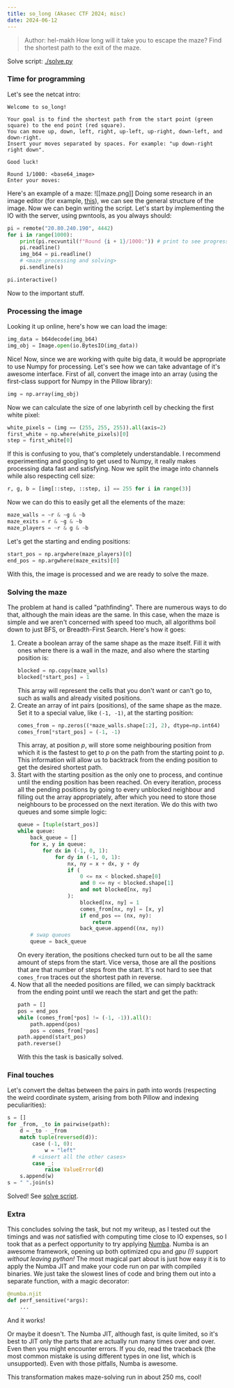 ```yaml
---
title: so_long (Akasec CTF 2024; misc)
date: 2024-06-12
---
```

> Author: hel-makh
> How long will it take you to escape the maze? Find the shortest path to the exit of the maze.

Solve script: [./solve.py](https://github.com/maximxlss/writeups/blob/v4/content/so_long/solve.py)

### Time for programming
Let's see the netcat intro:
```
Welcome to so_long!

Your goal is to find the shortest path from the start point (green square) to the end point (red square).
You can move up, down, left, right, up-left, up-right, down-left, and down-right.
Insert your moves separated by spaces. For example: "up down-right right down".

Good luck!

Round 1/1000: <base64_image>
Enter your moves: 
```
Here's an example of a maze:
![[maze.png]]
Doing some research in an image editor (for example, [this](https://marketplace.visualstudio.com/items?itemName=Tyriar.luna-paint)), we can see the general structure of the image. Now we can begin writing the script.
Let's start by implementing the IO with the server, using pwntools, as you always should:
```python
pi = remote("20.80.240.190", 4442)
for i in range(1000):
	print(pi.recvuntil(f"Round {i + 1}/1000:")) # print to see progress
	pi.readline()
	img_b64 = pi.readline()
	# <maze processing and solving>
	pi.sendline(s)

pi.interactive()
```
Now to the important stuff.
### Processing the image
Looking it up online, here's how we can load the image:
```python
img_data = b64decode(img_b64)
img_obj = Image.open(io.BytesIO(img_data))
```
Nice! Now, since we are working with quite big data, it would be appropriate to use Numpy for processing. Let's see how we can take advantage of it's awesome interface. First of all, convert the image into an array (using the first-class support for Numpy in the Pillow library):
```python
img = np.array(img_obj)
```
Now we can calculate the size of one labyrinth cell by checking the first white pixel:
```python
white_pixels = (img == (255, 255, 255)).all(axis=2)
first_white = np.where(white_pixels)[0]
step = first_white[0]
```
If this is confusing to you, that's completely understandable. I recommend experimenting and googling to get used to Numpy, it really makes processing data fast and satisfying.
Now we split the image into channels while also respecting cell size:
```python
r, g, b = [img[::step, ::step, i] == 255 for i in range(3)]
```
Now we can do this to easily get all the elements of the maze:
```python
maze_walls = ~r & ~g & ~b 
maze_exits = r & ~g & ~b
maze_players = ~r & g & ~b
```
Let's get the starting and ending positions:
```python
start_pos = np.argwhere(maze_players)[0]
end_pos = np.argwhere(maze_exits)[0]
```
With this, the image is processed and we are ready to solve the maze.
### Solving the maze
The problem at hand is called "pathfinding". There are numerous ways to do that, although the main ideas are the same. In this case, when the maze is simple and we aren't concerned with speed too much, all algorithms boil down to just BFS, or Breadth-First Search. Here's how it goes:
1. Create a boolean array of the same shape as the maze itself. Fill it with ones where there is a wall in the maze, and also where the starting position is:
	 ```python
	 blocked = np.copy(maze_walls)
	 blocked[*start_pos] = 1
	 ```
	 This array will represent the cells that you don't want or can't go to, such as walls and already visited positions.
2. Create an array of int pairs (positions), of the same shape as the maze. Set it to a special value, like `(-1, -1)`, at the starting position:
	```python
	comes_from = np.zeros((*maze_walls.shape[:2], 2), dtype=np.int64)
	comes_from[*start_pos] = (-1, -1)
	```
	This array, at position $p$, will store some neighbouring position from which it is the fastest to get to $p$ on the path from the starting point to $p$. This information will allow us to backtrack from the ending position to get the desired shortest path.
3. Start with the starting position as the only one to process, and continue until the ending position has been reached. On every iteration, process all the pending positions by going to every unblocked neighbour and filling out the array appropriately, after which you need to store those neighbours to be processed on the next iteration. We do this with two queues and some simple logic:
	```python
	queue = [tuple(start_pos)]
	while queue:
		back_queue = []
		for x, y in queue:
			for dx in (-1, 0, 1):
				for dy in (-1, 0, 1):
					nx, ny = x + dx, y + dy
					if (
						0 <= nx < blocked.shape[0]
						and 0 <= ny < blocked.shape[1]
						and not blocked[nx, ny]
					):
						blocked[nx, ny] = 1
						comes_from[nx, ny] = [x, y]
						if end_pos == (nx, ny):
							return
						back_queue.append((nx, ny))
		# swap queues
		queue = back_queue
	```
	On every iteration, the positions checked turn out to be all the same amount of steps from the start. Vice versa, those are all the positions that are that number of steps from the start. It's not hard to see that `comes_from` traces out the shortest path in reverse.
4. Now that all the needed positions are filled, we can simply backtrack from the ending point until we reach the start and get the path:
	```python
	path = []
	pos = end_pos
	while (comes_from[*pos] != (-1, -1)).all():
		path.append(pos)
		pos = comes_from[*pos]
	path.append(start_pos)
	path.reverse()
	```
	With this the task is basically solved.
### Final touches
Let's convert the deltas between the pairs in path into words (respecting the weird coordinate system, arising from both Pillow and indexing peculiarities):
```python
s = []
for _from, _to in pairwise(path):
	d = _to - _from
	match tuple(reversed(d)):
		case (-1, 0):
			w = "left"
		# <insert all the other cases>
		case _:
			raise ValueError(d)
	s.append(w)
s = " ".join(s)
```
Solved! See [solve script](https://github.com/maximxlss/writeups/blob/v4/content/so_long/solve.py).
### Extra
This concludes solving the task, but not my writeup, as I tested out the timings and was _not_ satisfied with computing time close to IO expenses, so I took that as a perfect opportunity to try applying [Numba](https://numba.pydata.org/). Numba is an awesome framework, opening up both optimized cpu and _gpu (!)_ support _without leaving python!_
The most magical part about is just how easy it is to apply the Numba JIT and make your code run on par with compiled binaries. We just take the slowest lines of code and bring them out into a separate function, with a magic decorator:
```python
@numba.njit
def perf_sensitive(*args):
	...
```
And it works!

Or maybe it doesn't. The Numba JIT, although fast, is quite limited, so it's best to JIT only the parts that are actually run many times over and over. Even then you might encounter errors. If you do, read the traceback (the most common mistake is using different types in one list, which is unsupported). Even with those pitfalls, Numba is awesome.

This transformation makes maze-solving run in about 250 ms, cool!
